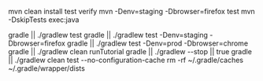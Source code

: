 

mvn clean install test verify
mvn -Denv=staging -Dbrowser=firefox test
mvn -DskipTests exec:java

gradle || ./gradlew test
gradle || ./gradlew test -Denv=staging -Dbrowser=firefox
gradle || ./gradlew test -Denv=prod -Dbrowser=chrome
gradle || ./gradlew clean runTutorial
gradle || ./gradlew --stop || true
gradle || ./gradlew clean test --no-configuration-cache
rm -rf ~/.gradle/caches ~/.gradle/wrapper/dists